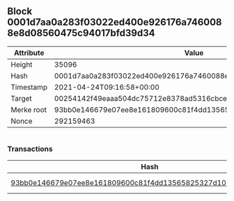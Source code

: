 ## Block 0001d7aa0a283f03022ed400e926176a7460088e8d08560475c94017bfd39d34

Attribute | Value
--- | ---
Height | 35096
Hash | 0001d7aa0a283f03022ed400e926176a7460088e8d08560475c94017bfd39d34
Timestamp | 2021-04-24T09:16:58+00:00
Target | 00254142f49eaaa504dc75712e8378ad5316cbcead634704b3734b6271167cc4
Merke root | 93bb0e146679e07ee8e161809600c81f4dd13565825327d10796aef5d8ece78c
Nonce | 292159463

```

```

### Transactions

Hash | Amount
--- | ---
[93bb0e146679e07ee8e161809600c81f4dd13565825327d10796aef5d8ece78c](93bb0e146679e07ee8e161809600c81f4dd13565825327d10796aef5d8ece78c.md) | 10.00000000 SKEPTI 

